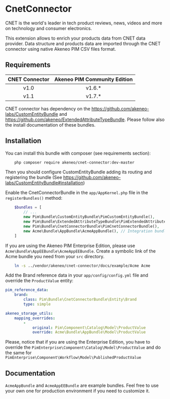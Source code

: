 # CnetConnector

CNET is the world's leader in tech product reviews, news, videos and more on technology and consumer electronics.

This extension allows to enrich your products data from CNET data provider. Data structure and products data are imported through the CNET connector using native Akeneo PIM CSV files format.


## Requirements

| CNET Connector   | Akeneo PIM Community Edition |
|:----------------:|:----------------------------:|
| v1.0             | v1.6.*                       |
| v1.1             | v1.7.*                       |

CNET connector has dependency on the https://github.com/akeneo-labs/CustomEntityBundle and https://github.com/akeneo/ExtendedAttributeTypeBundle.
Please follow also the install documentation of these bundles.


## Installation
You can install this bundle with composer (see requirements section):

```bash
    php composer require akeneo/cnet-connector:dev-master
```
Then you should configure CustomEntityBundle adding its routing and registering the bundle (See https://github.com/akeneo-labs/CustomEntityBundle#installation)

Enable the CnetConnectorBundle in the `app/AppKernel.php` file in the `registerBundles()` method:

```php
    $bundles = [
        // ...
        new Pim\Bundle\CustomEntityBundle\PimCustomEntityBundle(),
        new Pim\Bundle\ExtendedAttributeTypeBundle\PimExtendedAttributeTypeBundle(),
        new Pim\Bundle\CnetConnectorBundle\PimCnetConnectorBundle(),
        new Acme\Bundle\AppBundle\AcmeAppBundle(), // Integration bundle
    ]
```

If you are using the Akeneo PIM Enterprise Edition, please use `Acme\Bundle\AppEEBundle\AcmeAppEEBundle`.
Create a symbolic link of the Acme bundle you need from your `src` directory.

```bash
    ln -s ../vendor/akeneo/cnet-connector/docs/example/Acme Acme    
```

Add the Brand reference data in your `app/config/config.yml` file and override the `ProductValue` entity:

```yml
pim_reference_data:
    brand:
        class: Pim\Bundle\CnetConnectorBundle\Entity\Brand
        type: simple

akeneo_storage_utils:
    mapping_overrides:
        -
            original: Pim\Component\Catalog\Model\ProductValue
            override: Acme\Bundle\AppBundle\Model\ProductValue
```

Please, notice that if you are using the Enterprise Edition, you have to override the `PimEnterprise\Component\Catalog\Model\ProductValue` and do the same for `PimEnterprise\Component\Workflow\Model\PublishedProductValue`


## Documentation

`AcmeAppBundle` and `AcmeAppEEBundle` are example bundles. Feel free to use your own one for production environment if you need to customize it.
